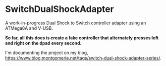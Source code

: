 # SwitchDualShockAdapter

A work-in-progress Dual Shock to Switch controller adapter using an ATMega8A and V-USB.

**So far, all this does is create a fake controller that alternately presses left and right on the dpad every second.**

I'm documenting the project on my blog, https://www.blog.montgomerie.net/tags/switch-dual-shock-adapter-series/.
